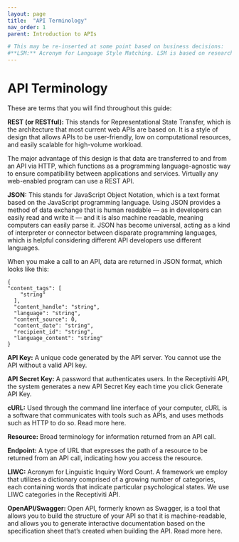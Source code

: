 ```yaml
---
layout: page
title:  "API Terminology"
nav_order: 1
parent: Introduction to APIs

# This may be re-inserted at some point based on business decisions:
#**LSM:** Acronym for Language Style Matching. LSM is based on research by James W. #Pennebaker that analyzes the relationship between rapport and the degree to which people #show similar rates of function word use when they communicate with each other. Identifying #the commonalities and differences in their relative use of function words is key to #understanding the degree to which the two people are in sync.
---
```

# API Terminology

These are terms that you will find throughout this guide:

**REST (or RESTful):** This stands for Representational State Transfer, which is the architecture that most current web APIs are based on. It is a style of design that allows APIs to be user-friendly, low on computational resources, and easily scalable for high-volume workload.

The major advantage of this design is that data are transferred to and from an API via HTTP, which functions as a programming language-agnostic way to ensure compatibility between applications and services. Virtually any web-enabled program can use a REST API.

**JSON:** This stands for JavaScript Object Notation, which is a text format based on the JavaScript programming language. Using JSON provides a method of data exchange that is human readable — as in developers can easily read and write it — and it is also machine readable, meaning computers can easily parse it. JSON has become universal, acting as a kind of interpreter or connector between disparate programming languages, which is helpful considering different API developers use different languages.

When you make a call to an API, data are returned in JSON format, which looks like this:

```
{
"content_tags": [
    "string"
  ],
  "content_handle": "string",
  "language": "string",
  "content_source": 0,
  "content_date": "string",
  "recipient_id": "string",
  "language_content": "string"
}
```

**API Key:** A unique code generated by the API server. You cannot use the API without a valid API key.

**API Secret Key:** A password that authenticates users. In the Receptiviti API, the system generates a new API Secret Key each time you click Generate API Key.

**cURL:** Used through the command line interface of your computer, cURL is a software that communicates with tools such as APIs, and uses methods such as HTTP to do so. Read more here.

**Resource:** Broad terminology for information returned from an API call.

**Endpoint:** A type of URL that expresses the path of a resource to be returned from an API call, indicating how you access the resource.

**LIWC:** Acronym for Linguistic Inquiry Word Count. A framework we employ that utilizes a dictionary comprised of a growing number of categories, each containing words that indicate particular psychological states. We use LIWC categories in the Receptiviti API.

**OpenAPI/Swagger:** Open API, formerly known as Swagger, is a tool that allows you to build the structure of your API so that it is machine-readable, and allows you to generate interactive documentation based on the specification sheet that’s created when building the API. Read more here.
